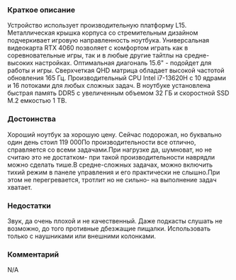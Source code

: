 ### **Краткое описание**
Устройство использует производительную платформу L15. Металлическая крышка корпуса со стремительным дизайном подчеркивает игровую направленность ноутбука. Универсальная видеокарта RTX 4060 позволяет с комфортом играть как в соревновательные игры, так и в любые другие тайтлы на средне-высоких настройках. Оптимальная диагональ 15.6" - подойдет для работы и игры. Сверхчеткая QHD матрица обладает высокой частотой обновления 165 Гц. Производительный CPU Intel i7-13620H с 10 ядрами и 16 потоками для любых сложных задач. В ноутбуке установлена быстрая память DDR5 с увеличенным объемом 32 ГБ и скоростной SSD M.2 емкостью 1 TB.

### **Достоинства**
Хороший ноутбук за хорошую цену. Сейчас подорожал, но буквально один день стоил 119 000По производительности все отлично, справляется со всеми задачами.При нагрузке да, шумноват, но не считаю это не достатком- при такой производительности наврядли можно сделать тише.В средне-сложных задачах, можно включить тихий режим в панеле управления и его практически не слышно.При этом не перегревается, тротлит но не сильно- на выполнение задач хватает.

### **Недостатки**
Звук, да очень плохой и не качественный. Даже подкасты слушать не возможно, до того противные дбезжащие пищалки. Использовать только с наушниками или внешними колонками.

### **Комментарий**
N/A
